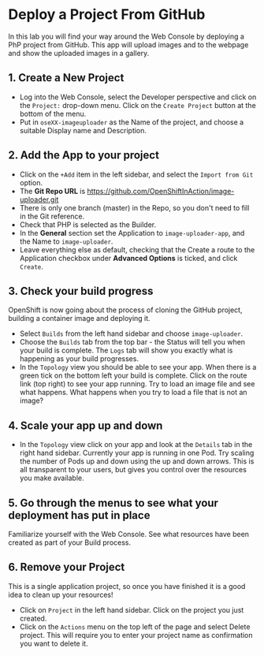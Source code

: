 # Deploy a Project From GitHub
In this lab you will find your way around the Web Console by deploying a PhP project from GitHub. This app will upload images and to the webpage and show the uploaded images in a gallery.

## 1. Create a New Project
- Log into the Web Console, select the Developer perspective and click on the ``Project:`` drop-down menu. Click on the ``Create Project`` button at the bottom of the menu.
- Put in ``oseXX-imageuploader`` as the Name of the project, and choose a suitable Display name and Description.

## 2. Add the App to your project
- Click on the ``+Add`` item in the left sidebar, and select the ``Import from Git`` option. 
- The **Git Repo URL** is https://github.com/OpenShiftInAction/image-uploader.git
- There is only one branch (master) in the Repo, so you don't need to fill in the Git reference. 
- Check that PHP is selected as the Builder.
- In the **General** section set the Application to ``image-uploader-app``, and the Name to ``image-uploader``.
- Leave everything else as default, checking that the Create a route to the Application checkbox under **Advanced Options** is ticked, and click ``Create``.

## 3. Check your build progress
OpenShift is now going about the process of cloning the GitHub project, building a container image and deploying it. 
- Select ``Builds`` from the left hand sidebar and choose ``image-uploader``.
- Choose the ``Builds`` tab from the top bar - the Status will tell you when your build is complete. The ``Logs`` tab will show you exactly what is happening as your build progresses.
- In the ``Topology`` view you should be able to see your app. When there is a green tick on the bottom left your build is complete. Click on the route link (top right) to see your app running. Try to load an image file and see what happens. What happens when you try to load a file that is not an image?

## 4. Scale your app up and down
- In the ``Topology`` view click on your app and look at the ``Details`` tab in the right hand sidebar. Currently your app is running in one Pod. Try scaling the number of Pods up and down using the up and down arrows. This is all transparent to your users, but gives you control over the resources you make available. 

## 5. Go through the menus to see what your deployment has put in place
Familiarize yourself with the Web Console. See what resources have been created as part of your Build process.

## 6. Remove your Project
This is a single application project, so once you have finished it is a good idea to clean up your resources!
- Click on ``Project`` in the left hand sidebar. Click on the project you just created.
- Click on the ``Actions`` menu on the top left of the page and select Delete project. This will require you to enter your project name as confirmation you want to delete it. 

